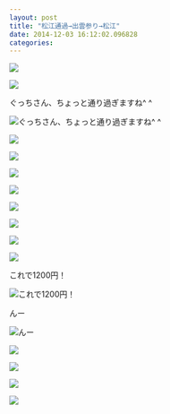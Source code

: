 ```yaml
---
layout: post
title: "松江通過→出雲参り→松江"
date: 2014-12-03 16:12:02.096828
categories: 
---
```


![](/assets/images/201407/10535132_980063952019799_934193783_n.jpg)

![](/assets/images/201407/10507977_339098772904456_837411446_n.jpg)

ぐっちさん、ちょっと通り過ぎますね^ ^

![ぐっちさん、ちょっと通り過ぎますね^ ^](/assets/images/201407/10514051_1436544799955088_677824756_n.jpg)

![](/assets/images/201407/10499301_665906593485731_159798183_n.jpg)

![](/assets/images/201407/10467866_761410503909075_934631248_n.jpg)

![](/assets/images/201407/10513884_619627031469035_1225166318_n.jpg)

![](/assets/images/201407/10454108_584893274963229_1998790084_n.jpg)

![](/assets/images/201407/10522295_1573288729564743_463404461_n.jpg)

![](/assets/images/201407/10499123_791922987538078_1822269871_n.jpg)

![](/assets/images/201407/917171_1449082998678745_1387226455_n.jpg)

![](/assets/images/201407/10533019_610532852393279_1189347389_n.jpg)

これで1200円！

![これで1200円！](/assets/images/201407/10507816_1527740094112975_1239496262_n.jpg)

んー

![んー](/assets/images/201407/10518196_1428049224143825_197345564_n.jpg)

![](/assets/images/201407/1515241_740146676027562_1023641151_n.jpg)

![](/assets/images/201407/10518016_320057194827770_1151730501_n.jpg)

![](/assets/images/201407/10454168_662298210525782_1687080324_n.jpg)

![](/assets/images/201407/10349831_894224163924684_880145488_n.jpg)


